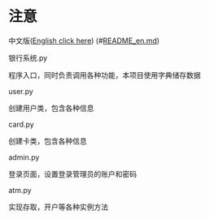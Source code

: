 # **注意**
中文版\([English click here](https://github.com/GoldNT/yinghangguanli/blob/main/README_en.md))         (#[README_en.md](https://github.com/GoldNT/yinghangguanli/blob/main/README_en.md))

银行系统.py

程序入口，同时负责调用各种功能，本项目使用字典储存数据

user.py

创建用户类，包含各种信息

card.py

创建卡类，包含各种信息

admin.py

登录页面，设置登录管理员的账户和密码

atm.py

实现存取，开户等各种实例方法
